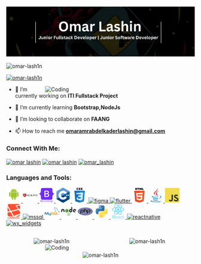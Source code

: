 
![Personal Profile Banner](./Image/Info.png)


<p align="left"> <img src="https://komarev.com/ghpvc/?username=omar-lash1n&label=Profile%20views&color=0e75b6&style=flat" alt="omar-lash1n" /> </p>

<p align="left"> <a href="https://github.com/ryo-ma/github-profile-trophy"><img src="https://github-profile-trophy.vercel.app/?username=omar-lash1n&theme=radical" alt="omar-lash1n" /></a> </p>
<img align="right" alt="Coding" width="400" src="https://images.prismic.io/loco-blogs/ZjhW4EMTzAJOCjAJ_1_yw0TnheAGN-LPneDaTlaxw.gif?auto=format,compress">

- 🔭 I’m currently working on **ITI Fullstack Project**

- 🌱 I’m currently learning **Bootstrap,NodeJs**

- 👯 I’m looking to collaborate on **FAANG**

- 📫 How to reach me **omaramrabdelkaderlashin@gmail.com**

<h3 align="left">Connect With Me:</h3>
<p align="left">
<a href="https://www.linkedin.com/in/omar-lashin-b75b37306/" target="blank"><img align="center" src="https://raw.githubusercontent.com/rahuldkjain/github-profile-readme-generator/master/src/images/icons/Social/linked-in-alt.svg" alt="omar lashin" height="30" width="40" /></a>
<a href="https://www.facebook.com/profile.php?id=100055163682422&mibextid=ZbWKwL" target="blank"><img align="center" src="https://raw.githubusercontent.com/rahuldkjain/github-profile-readme-generator/master/src/images/icons/Social/facebook.svg" alt="omar lashin" height="30" width="40" /></a>
<a href="https://codeforces.com/profile/Omar_Lashin" target="blank"><img align="center" src="https://raw.githubusercontent.com/rahuldkjain/github-profile-readme-generator/master/src/images/icons/Social/codeforces.svg" alt="omar_lashin" height="30" width="40" /></a>
</p>

<h3 align="left">Languages and Tools:</h3>
<p align="left"> <a href="https://developer.android.com" target="_blank" rel="noreferrer"> <img src="https://raw.githubusercontent.com/devicons/devicon/master/icons/android/android-original-wordmark.svg" alt="android" width="40" height="40"/> </a> <a href="https://angular.io" target="_blank" rel="noreferrer"> <img src="https://raw.githubusercontent.com/devicons/devicon/master/icons/angularjs/angularjs-original-wordmark.svg" alt="angularjs" width="40" height="40"/> </a> <a href="https://getbootstrap.com" target="_blank" rel="noreferrer"> <img src="https://raw.githubusercontent.com/devicons/devicon/master/icons/bootstrap/bootstrap-plain-wordmark.svg" alt="bootstrap" width="40" height="40"/> </a> <a href="https://www.w3schools.com/cpp/" target="_blank" rel="noreferrer"> <img src="https://raw.githubusercontent.com/devicons/devicon/master/icons/cplusplus/cplusplus-original.svg" alt="cplusplus" width="40" height="40"/> </a> <a href="https://www.w3schools.com/css/" target="_blank" rel="noreferrer"> <img src="https://raw.githubusercontent.com/devicons/devicon/master/icons/css3/css3-original-wordmark.svg" alt="css3" width="40" height="40"/> </a> <a href="https://www.figma.com/" target="_blank" rel="noreferrer"> <img src="https://www.vectorlogo.zone/logos/figma/figma-icon.svg" alt="figma" width="40" height="40"/> </a> <a href="https://flutter.dev" target="_blank" rel="noreferrer"> <img src="https://www.vectorlogo.zone/logos/flutterio/flutterio-icon.svg" alt="flutter" width="40" height="40"/> </a> <a href="https://www.w3.org/html/" target="_blank" rel="noreferrer"> <img src="https://raw.githubusercontent.com/devicons/devicon/master/icons/html5/html5-original-wordmark.svg" alt="html5" width="40" height="40"/> </a> <a href="https://www.java.com" target="_blank" rel="noreferrer"> <img src="https://raw.githubusercontent.com/devicons/devicon/master/icons/java/java-original.svg" alt="java" width="40" height="40"/> </a> <a href="https://developer.mozilla.org/en-US/docs/Web/JavaScript" target="_blank" rel="noreferrer"> <img src="https://raw.githubusercontent.com/devicons/devicon/master/icons/javascript/javascript-original.svg" alt="javascript" width="40" height="40"/> </a> <a href="https://laravel.com/" target="_blank" rel="noreferrer"> <img src="https://raw.githubusercontent.com/devicons/devicon/master/icons/laravel/laravel-plain-wordmark.svg" alt="laravel" width="40" height="40"/> </a> <a href="https://www.microsoft.com/en-us/sql-server" target="_blank" rel="noreferrer"> <img src="https://www.svgrepo.com/show/303229/microsoft-sql-server-logo.svg" alt="mssql" width="40" height="40"/> </a> <a href="https://www.mysql.com/" target="_blank" rel="noreferrer"> <img src="https://raw.githubusercontent.com/devicons/devicon/master/icons/mysql/mysql-original-wordmark.svg" alt="mysql" width="40" height="40"/> </a> <a href="https://nodejs.org" target="_blank" rel="noreferrer"> <img src="https://raw.githubusercontent.com/devicons/devicon/master/icons/nodejs/nodejs-original-wordmark.svg" alt="nodejs" width="40" height="40"/> </a> <a href="https://www.php.net" target="_blank" rel="noreferrer"> <img src="https://raw.githubusercontent.com/devicons/devicon/master/icons/php/php-original.svg" alt="php" width="40" height="40"/> </a> <a href="https://www.python.org" target="_blank" rel="noreferrer"> <img src="https://raw.githubusercontent.com/devicons/devicon/master/icons/python/python-original.svg" alt="python" width="40" height="40"/> </a> <a href="https://reactjs.org/" target="_blank" rel="noreferrer"> <img src="https://raw.githubusercontent.com/devicons/devicon/master/icons/react/react-original-wordmark.svg" alt="react" width="40" height="40"/> </a> <a href="https://reactnative.dev/" target="_blank" rel="noreferrer"> <img src="https://reactnative.dev/img/header_logo.svg" alt="reactnative" width="40" height="40"/> </a> <a href="https://www.wxwidgets.org/" target="_blank" rel="noreferrer"> <img src="https://upload.wikimedia.org/wikipedia/commons/b/bb/WxWidgets.svg" alt="wx_widgets" width="40" height="40"/> </a> </p> <br>

<div style="display: inline-block; width: 48%; vertical-align: top; text-align: center; margin-right: 2%;">
    <!-- First section (Most Used Languages) -->
    <img src="https://github-readme-stats.vercel.app/api/top-langs?username=omar-lash1n&theme=vision-friendly-dark&show_icons=true&hide_border=false&layout=compact&count_private=true" alt="omar-lash1n" />
</div>
<img align="right" alt="Coding" width="400" src="https://media0.giphy.com/media/v1.Y2lkPTc5MGI3NjExYzJtZWYwd3Jxb2hnbTJncDkxN2Z5OXk3Z2ozNHMwNWN2Z3kwa2lubSZlcD12MV9pbnRlcm5hbF9naWZfYnlfaWQmY3Q9Zw/f3iwJFOVOwuy7K6FFw/giphy.webp">
<div style="display: inline-block; width: 48%; vertical-align: top; text-align: center;">
    <!-- Second section (GitHub Stats) -->
    <img src="https://github-readme-stats.vercel.app/api?username=omar-lash1n&theme=vision-friendly-dark&show_icons=true&hide_border=false&layout=compact&count_private=true" alt="omar-lash1n" />
</div>

<div style="clear: both; text-align: center; margin-top: 20px;">
    <img src="https://github-readme-streak-stats.herokuapp.com/?user=omar-lash1n&theme=vision-friendly-dark&show_icons=true&hide_border=false&layout=compact&count_private=true" alt="omar-lash1n" />
</div>


